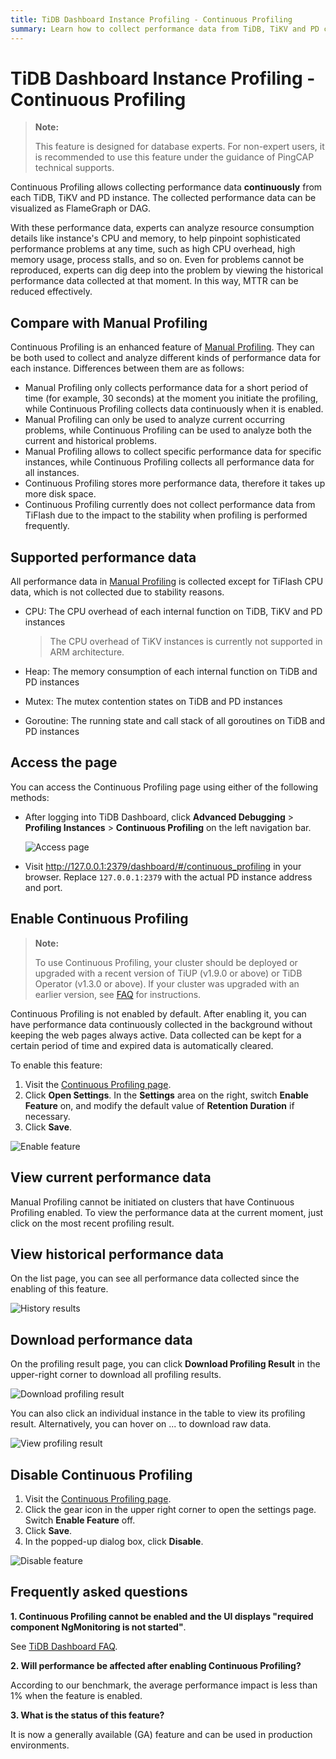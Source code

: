 ```yaml
---
title: TiDB Dashboard Instance Profiling - Continuous Profiling
summary: Learn how to collect performance data from TiDB, TiKV and PD continuously to reduce MTTR.
---
```


# TiDB Dashboard Instance Profiling - Continuous Profiling

> **Note:**
>
> This feature is designed for database experts. For non-expert users, it is recommended to use this feature under the guidance of PingCAP technical supports.

Continuous Profiling allows collecting performance data **continuously** from each TiDB, TiKV and PD instance. The collected performance data can be visualized as FlameGraph or DAG.

With these performance data, experts can analyze resource consumption details like instance's CPU and memory, to help pinpoint sophisticated performance problems at any time, such as high CPU overhead, high memory usage, process stalls, and so on. Even for problems cannot be reproduced, experts can dig deep into the problem by viewing the historical performance data collected at that moment. In this way, MTTR can be reduced effectively.

## Compare with Manual Profiling

Continuous Profiling is an enhanced feature of [Manual Profiling](/dashboard/dashboard-profiling.md). They can be both used to collect and analyze different kinds of performance data for each instance. Differences between them are as follows:

- Manual Profiling only collects performance data for a short period of time (for example, 30 seconds) at the moment you initiate the profiling, while Continuous Profiling collects data continuously when it is enabled.
- Manual Profiling can only be used to analyze current occurring problems, while Continuous Profiling can be used to analyze both the current and historical problems.
- Manual Profiling allows to collect specific performance data for specific instances, while Continuous Profiling collects all performance data for all instances.
- Continuous Profiling stores more performance data, therefore it takes up more disk space.
- Continuous Profiling currently does not collect performance data from TiFlash due to the impact to the stability when profiling is performed frequently.

## Supported performance data

All performance data in [Manual Profiling](/dashboard/dashboard-profiling.md#supported-performance-data) is collected except for TiFlash CPU data, which is not collected due to stability reasons.

- CPU: The CPU overhead of each internal function on TiDB, TiKV and PD instances

  > The CPU overhead of TiKV instances is currently not supported in ARM architecture.

- Heap: The memory consumption of each internal function on TiDB and PD instances

- Mutex: The mutex contention states on TiDB and PD instances

- Goroutine: The running state and call stack of all goroutines on TiDB and PD instances

## Access the page

You can access the Continuous Profiling page using either of the following methods:

- After logging into TiDB Dashboard, click **Advanced Debugging** > **Profiling Instances** > **Continuous Profiling** on the left navigation bar.

  ![Access page](/media/dashboard/dashboard-conprof-access.png)

- Visit <http://127.0.0.1:2379/dashboard/#/continuous_profiling> in your browser. Replace `127.0.0.1:2379` with the actual PD instance address and port.

## Enable Continuous Profiling

> **Note:**
>
> To use Continuous Profiling, your cluster should be deployed or upgraded with a recent version of TiUP (v1.9.0 or above) or TiDB Operator (v1.3.0 or above). If your cluster was upgraded with an earlier version, see [FAQ](/dashboard/dashboard-faq.md#a-required-component-ngmonitoring-is-not-started-error-is-shown) for instructions.

Continuous Profiling is not enabled by default. After enabling it, you can have performance data continuously collected in the background without keeping the web pages always active. Data collected can be kept for a certain period of time and expired data is automatically cleared.

To enable this feature:

1. Visit the [Continuous Profiling page](#access-the-page).
2. Click **Open Settings**. In the **Settings** area on the right, switch **Enable Feature** on, and modify the default value of **Retention Duration** if necessary.
3. Click **Save**.

![Enable feature](/media/dashboard/dashboard-conprof-start.png)

## View current performance data

Manual Profiling cannot be initiated on clusters that have Continuous Profiling enabled. To view the performance data at the current moment, just click on the most recent profiling result.

## View historical performance data

On the list page, you can see all performance data collected since the enabling of this feature.

![History results](/media/dashboard/dashboard-conprof-history.png)

## Download performance data

On the profiling result page, you can click **Download Profiling Result** in the upper-right corner to download all profiling results.

![Download profiling result](/media/dashboard/dashboard-conprof-download.png)

You can also click an individual instance in the table to view its profiling result. Alternatively, you can hover on ... to download raw data.

![View profiling result](/media/dashboard/dashboard-conprof-single.png)

## Disable Continuous Profiling

1. Visit the [Continuous Profiling page](#access-the-page).
2. Click the gear icon in the upper right corner to open the settings page. Switch **Enable Feature** off.
3. Click **Save**.
4. In the popped-up dialog box, click **Disable**.

![Disable feature](/media/dashboard/dashboard-conprof-stop.png)

## Frequently asked questions

**1. Continuous Profiling cannot be enabled and the UI displays "required component NgMonitoring is not started"**.

See [TiDB Dashboard FAQ](/dashboard/dashboard-faq.md#a-required-component-ngmonitoring-is-not-started-error-is-shown).

**2. Will performance be affected after enabling Continuous Profiling?**

According to our benchmark, the average performance impact is less than 1% when the feature is enabled.

**3. What is the status of this feature?**

It is now a generally available (GA) feature and can be used in production environments.

